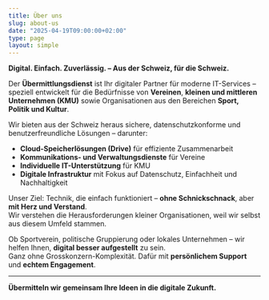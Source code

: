 ```yaml
---
title: Über uns
slug: about-us
date: "2025-04-19T09:00:00+02:00"
type: page
layout: simple
---
```


**Digital. Einfach. Zuverlässig. – Aus der Schweiz, für die Schweiz.**

Der **Übermittlungsdienst** ist Ihr digitaler Partner für moderne IT-Services – speziell entwickelt für die Bedürfnisse von **Vereinen**, **kleinen und mittleren Unternehmen (KMU)** sowie Organisationen aus den Bereichen **Sport, Politik und Kultur**.

Wir bieten aus der Schweiz heraus sichere, datenschutzkonforme und benutzerfreundliche Lösungen – darunter:

- **Cloud-Speicherlösungen (Drive)** für effiziente Zusammenarbeit
- **Kommunikations- und Verwaltungsdienste** für Vereine
- **Individuelle IT-Unterstützung** für KMU
- **Digitale Infrastruktur** mit Fokus auf Datenschutz, Einfachheit und Nachhaltigkeit

Unser Ziel: Technik, die einfach funktioniert – **ohne Schnickschnack**, aber **mit Herz und Verstand**.  
Wir verstehen die Herausforderungen kleiner Organisationen, weil wir selbst aus diesem Umfeld stammen.

Ob Sportverein, politische Gruppierung oder lokales Unternehmen – wir helfen Ihnen, **digital besser aufgestellt** zu sein.  
Ganz ohne Grosskonzern-Komplexität. Dafür mit **persönlichem Support** und **echtem Engagement**.

---

**Übermitteln wir gemeinsam Ihre Ideen in die digitale Zukunft.**
